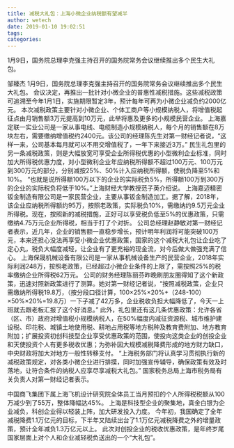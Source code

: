 ```yaml
---
title: 减税大礼包：上海小微企业纳税额有望减半
author: wetech
date: 2019-01-10 19:02:51
tags: 
categories: 
---
```

1月9日，国务院总理李克强主持召开的国务院常务会议继续推出多个民生大礼包。
<!-- more -->
邹臻杰
1月9日，国务院总理李克强主持召开的国务院常务会议继续推出多个民生大礼包。
会议决定，再推出一批针对小微企业的普惠性减税措施。这些减税政策可追溯至今年1月1日，实施期限暂定3年，预计每年可再为小微企业减负约2000亿元。
本次减税政策主要针对小微企业、个体工商户等小规模纳税人，将增值税起征点由月销售额3万元提高到10万元，此举将惠及更多的小规模民营企业。
上海嘉定联一实业公司是一家从事电线、电缆制造小规模纳税人，每个月的销售额在8万块左右，需要缴纳增值税约2400元。该公司的经理陈先生对第一财经记者说，“这样一来，公司基本每月就可以不用交增值税了，一年下来接近3万。”
民生礼包里的另一条减税政策，则是大幅放宽可享受企业所得税优惠的小型微利企业标准，同时加大所得税优惠力度，对小型微利企业年应纳税所得额不超过100万元、100万元到300万元的部分，分别减按25%、50%计入应纳税所得额，使税负降至5%和10%。
“也就是说所得额100万以下的企业的实际税负5%，所得额100万到300万的企业的实际税负将低于10%。”上海财经大学教授范子英介绍说。
上海嘉迈精密钣金制造有限公司是一家民营企业，主要从事钣金制造加工。据了解，2018年，该企业应纳税所得额约95万，按照老政策，实际税负10%，需缴纳约9.5万元企业所得税。现在，按照新的减税措施，正好可以享受税负低至5%的优惠政策，只需缴纳4.75万元企业所得税，相当于打了个对折。
公司总经理赵静敏对第一财经记者表示，近几年，企业的销售额一直稳步增长，预计明年利润将可能突破100万元，本来还担心没法再享受小微企业优惠政策，国家的这个减税大礼包让企业吃了定心丸，税负大幅度减轻，让企业有了更充裕的现金流，对今后做大做强充满了信心。
上海保晟机械设备有限公司是一家从事机械设备生产的民营企业，2018年实际利润248万，按照老政策，已经超过小微企业条件的上限了，需按照25%的税率缴纳企业所得税62万元。
公司的财务经理陈丽芬昨晚刷朋友圈得知了这个新政策，迅速对照新政策进行了测算。她对第一财经记者说，“按照减税政策，企业只需缴纳所得税19.8万，（按分段口径计算，100×25%×20%+（248-100）×50%×20%=19.8万）一下子减了42万多，企业税收负担大幅降低了，今天一上班就去跟老板汇报了这个好消息。”
此外，礼包里还有这几条优惠政策：允许各省（区、市）政府对增值税小规模纳税人，在50%幅度内减征资源税、城市维护建设税、印花税、城镇土地使用税、耕地占用税等地方税种及教育费附加、地方教育附加；扩展投资初创科技型企业享受优惠政策的范围，使投向这类企业的创投企业和天使投资个人有更多税收优惠；为弥补因大规模减税降费形成的地方财力缺口，中央财政将加大对地方一般性转移支付。
“上海税务部门将认真学习贯彻执行新的减税政策规定，对各类小微企业进行排摸，同时加强宣传辅导，确保政策有效及时落地，让符合条件的纳税人应享尽享减税大礼包。” 国家税务总局上海市税务局有关负责人对第一财经记者表示。
 
 
中国商飞集团下属上海飞机设计研究院全体员工当月预扣的个人所得税税额从100万减少到了55万，整体降幅达45%。
上海是科技型企业的聚集地，真金白银为企业减负，科创企业得以轻装上阵，加大研发投入力度。
今年初，我国确定了全年减税降费1.1万亿元的目标，下半年又陆续出台了1.1万亿元减税降费之外的增量政策，预计全年减负1.3万亿元以上。
此次对创投企业的税收优惠政策，是年终岁尾国家层面上对个人和企业减轻税负送出的一个“大礼包”。

